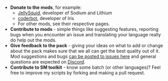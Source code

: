 * **Donate to the mods**, for example:
  * [JellySquid](https://jellysquid.me/donate), developer of Sodium and Lithium
  * [coderbot](https://www.patreon.com/coderbot), developer of Iris
  * For other mods, see their respective pages.
* **Contribute to mods** - simple things like suggesting features, reporting bugs when you encounter an issue and translating your language really do help out the mods.
* **Give feedback to the pack** - giving your ideas on what to add or change about the pack makes sure that we all can get the best quality out of it. Mod suggestions and bugs [can be posted to issues here](https://github.com/srnyx/modpack/issues) and general questions are expected on [Discord](https://srnyx.xyz/discord).
* **Contribute to SM toolkit** - know some batch (or other languages)? Feel free to improve my scripts by forking and making a pull request.
